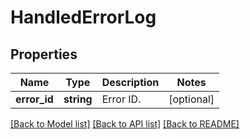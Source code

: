# HandledErrorLog

## Properties
Name | Type | Description | Notes
------------ | ------------- | ------------- | -------------
**error_id** | **string** | Error ID. | [optional] 

[[Back to Model list]](../README.md#documentation-for-models) [[Back to API list]](../README.md#documentation-for-api-endpoints) [[Back to README]](../README.md)


